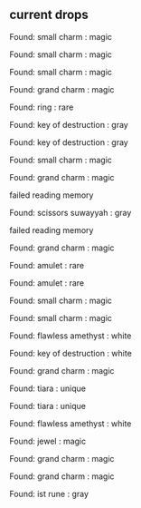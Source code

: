 ## current drops

Found: small charm : magic
Found: small charm : magic
Found: small charm : magic
Found: grand charm : magic
Found: ring : rare
Found: key of destruction : gray
Found: key of destruction : gray
Found: small charm : magic
Found: grand charm : magic
failed reading memory
Found: scissors suwayyah : gray
failed reading memory
Found: grand charm : magic
Found: amulet : rare
Found: amulet : rare
Found: small charm : magic
Found: small charm : magic
Found: flawless amethyst : white
Found: key of destruction : white
Found: grand charm : magic
Found: tiara : unique
Found: tiara : unique
Found: flawless amethyst : white
Found: jewel : magic
Found: grand charm : magic
Found: grand charm : magic
Found: ist rune : gray
